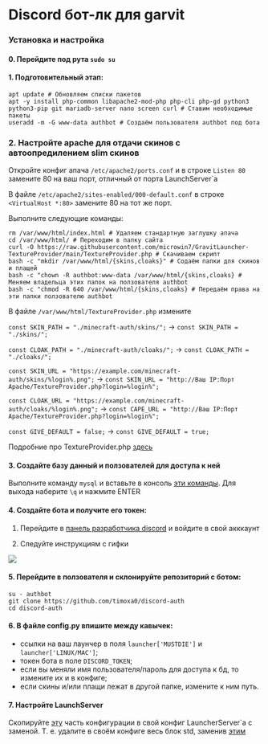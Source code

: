 # Discord бот-лк для garvit
### Установка и настройка
#### 0. Перейдите под рута `sudo su`
#### 1. Подготовительный этап:
```
apt update # Обновляем списки пакетов
apt -y install php-common libapache2-mod-php php-cli php-gd python3 python3-pip git mariadb-server nano screen curl # Ставим необходимые пакеты
useradd -m -G www-data authbot # Создаём пользователя authbot под бота
```

### 2. Настройте apache для отдачи скинов с автоопредилением slim скинов
Откройте конфиг апача `/etc/apache2/ports.conf` и в строке `Listen 80` замените 80 на ваш порт, отличный от порта LaunchServer\`а

В файле `/etc/apache2/sites-enabled/000-default.conf` в строке `<VirtualHost *:80>` замените 80 на тот же порт.

Выполните следующие команды:

```
rm /var/www/html/index.html # Удаляем стандартную заглушку апача
cd /var/www/html/ # Переходим в папку сайта
curl -O https://raw.githubusercontent.com/microwin7/GravitLauncher-TextureProvider/main/TextureProvider.php # Скачиваем скрипт
bash -c "mkdir /var/www/html/{skins,cloaks}" # Содаём папки для скинов и плащей
bash -c "chown -R authbot:www-data /var/www/html/{skins,cloaks} # Меняем владельца этих папок на ползователя authbot
bash -c "chmod -R 640 /var/www/html/{skins,cloaks} # Передаём права на эти папки ползователю authbot
```

В файле `/var/www/html/TextureProvider.php` измените

`const SKIN_PATH = "./minecraft-auth/skins/";`  -> `const SKIN_PATH = "./skins/";`

`const CLOAK_PATH = "./minecraft-auth/cloaks/";` -> `const CLOAK_PATH = "./cloaks/";`

`const SKIN_URL = "https://example.com/minecraft-auth/skins/%login%.png";` -> `const SKIN_URL = "http://Ваш IP:Порт Apache/TextureProvider.php?login=%login%";`

`const CLOAK_URL = "https://example.com/minecraft-auth/cloaks/%login%.png";` -> `const CAPE_URL = "http://Ваш IP:Порт Apache/TextureProvider.php?login=%login%";`

`const GIVE_DEFAULT = false;` -> `const GIVE_DEFAULT = true; `

Подробние про TextureProvider.php [здесь](https://github.com/microwin7/GravitLauncher-TextureProvider#%D1%83%D1%81%D1%82%D0%B0%D0%BD%D0%BE%D0%B2%D0%BA%D0%B0 "здесь")

#### 3. Создайте базу данный и ползователей для доступа к ней
Выполните команду `mysql` и вставьте в консоль [эти команды](https://raw.githubusercontent.com/timoxa0/discord-auth/main/sql-commands.txt "эти команды"). Для выхода наберите `\q` и нажмите ENTER

#### 4. Создайте бота и получите его токен:
1. Перейдите в [панель разработчика discord](https://discord.com/developers/applications "панель разработсика discord") и войдите в свой акккаунт

2. Следуйте инструкциям с гифки

![](https://i.imgur.com/fDvlaW9.gif)

#### 5. Перейдите в ползователя и склонируйте репозиторий с ботом:
```
su - authbot
git clone https://github.com/timoxa0/discord-auth
cd discord-auth
```

#### 6. В файле config.py впишите между кавычек:
- ссылки на ваш лаунчер в поля `launcher['MUSTDIE']` и `launcher['LINUX/MAC']`;
- токен бота в поле `DISCORD_TOKEN`;
- если вы меняли имя пользователя/пароль для доступа к бд, то измените их и в конфиге;
- если скины и/или плащи лежат в другой папке, измените к ним путь.

#### 7. Настройте LaunchServer
Скопируйте [эту](https://raw.githubusercontent.com/timoxa0/discord-auth/main/gravitAuthExample.txt "эту") часть конфигурации в свой конфиг LauncherServer\`а с заменой. Т. е. удалите в своём конфиге весь блок std, заменив [этим](https://raw.githubusercontent.com/timoxa0/discord-auth/main/gravitAuthExample.txt "этим")
